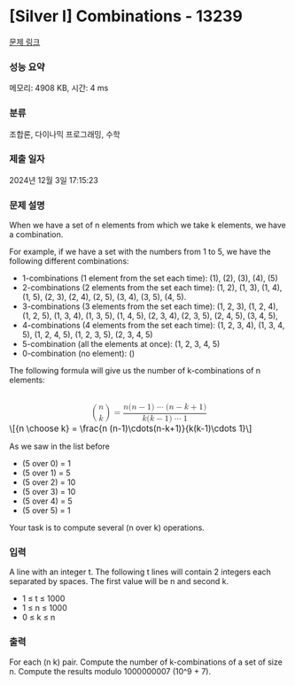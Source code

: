 # [Silver I] Combinations - 13239 

[문제 링크](https://www.acmicpc.net/problem/13239) 

### 성능 요약

메모리: 4908 KB, 시간: 4 ms

### 분류

조합론, 다이나믹 프로그래밍, 수학

### 제출 일자

2024년 12월 3일 17:15:23

### 문제 설명

<p>When we have a set of n elements from which we take k elements, we have a combination.</p>

<p>For example, if we have a set with the numbers from 1 to 5, we have the following different combinations:</p>

<ul>
	<li>1-combinations (1 element from the set each time): (1), (2), (3), (4), (5)</li>
	<li>2-combinations (2 elements from the set each time): (1, 2), (1, 3), (1, 4), (1, 5), (2, 3), (2, 4), (2, 5), (3, 4), (3, 5), (4, 5).</li>
	<li>3-combinations (3 elements from the set each time): (1, 2, 3), (1, 2, 4), (1, 2, 5), (1, 3, 4), (1, 3, 5), (1, 4, 5), (2, 3, 4), (2, 3, 5), (2, 4, 5), (3, 4, 5), </li>
	<li>4-combinations (4 elements from the set each time): (1, 2, 3, 4), (1, 3, 4, 5), (1, 2, 4, 5), (1, 2, 3, 5), (2, 3, 4, 5)</li>
	<li>5-combination (all the elements at once): (1, 2, 3, 4, 5)</li>
	<li>0-combination (no element): ()</li>
</ul>

<p>The following formula will give us the number of k-combinations of n elements:</p>

<p><mjx-container class="MathJax" jax="CHTML" display="true" style="font-size: 109%; position: relative;"> <mjx-math display="true" class="MJX-TEX" aria-hidden="true" style="margin-left: 0px; margin-right: 0px;"><mjx-texatom texclass="ORD"><mjx-mrow><mjx-texatom texclass="OPEN"><mjx-mo class="mjx-s3"><mjx-c class="mjx-c28 TEX-S3"></mjx-c></mjx-mo></mjx-texatom><mjx-mfrac><mjx-frac type="d" atop="true" delims="true" style="vertical-align: -0.686em;"><mjx-num style="padding-bottom: 0.657em;"><mjx-mi class="mjx-i"><mjx-c class="mjx-c1D45B TEX-I"></mjx-c></mjx-mi></mjx-num><mjx-den><mjx-mi class="mjx-i"><mjx-c class="mjx-c1D458 TEX-I"></mjx-c></mjx-mi></mjx-den></mjx-frac></mjx-mfrac><mjx-texatom texclass="CLOSE"><mjx-mo class="mjx-s3"><mjx-c class="mjx-c29 TEX-S3"></mjx-c></mjx-mo></mjx-texatom></mjx-mrow></mjx-texatom><mjx-mo class="mjx-n" space="4"><mjx-c class="mjx-c3D"></mjx-c></mjx-mo><mjx-mfrac space="4"><mjx-frac type="d"><mjx-num><mjx-nstrut type="d"></mjx-nstrut><mjx-mrow><mjx-mi class="mjx-i"><mjx-c class="mjx-c1D45B TEX-I"></mjx-c></mjx-mi><mjx-mo class="mjx-n"><mjx-c class="mjx-c28"></mjx-c></mjx-mo><mjx-mi class="mjx-i"><mjx-c class="mjx-c1D45B TEX-I"></mjx-c></mjx-mi><mjx-mo class="mjx-n" space="3"><mjx-c class="mjx-c2212"></mjx-c></mjx-mo><mjx-mn class="mjx-n" space="3"><mjx-c class="mjx-c31"></mjx-c></mjx-mn><mjx-mo class="mjx-n"><mjx-c class="mjx-c29"></mjx-c></mjx-mo><mjx-mo class="mjx-n" space="2"><mjx-c class="mjx-c22EF"></mjx-c></mjx-mo><mjx-mo class="mjx-n" space="2"><mjx-c class="mjx-c28"></mjx-c></mjx-mo><mjx-mi class="mjx-i"><mjx-c class="mjx-c1D45B TEX-I"></mjx-c></mjx-mi><mjx-mo class="mjx-n" space="3"><mjx-c class="mjx-c2212"></mjx-c></mjx-mo><mjx-mi class="mjx-i" space="3"><mjx-c class="mjx-c1D458 TEX-I"></mjx-c></mjx-mi><mjx-mo class="mjx-n" space="3"><mjx-c class="mjx-c2B"></mjx-c></mjx-mo><mjx-mn class="mjx-n" space="3"><mjx-c class="mjx-c31"></mjx-c></mjx-mn><mjx-mo class="mjx-n"><mjx-c class="mjx-c29"></mjx-c></mjx-mo></mjx-mrow></mjx-num><mjx-dbox><mjx-dtable><mjx-line type="d"></mjx-line><mjx-row><mjx-den><mjx-dstrut type="d"></mjx-dstrut><mjx-mrow><mjx-mi class="mjx-i"><mjx-c class="mjx-c1D458 TEX-I"></mjx-c></mjx-mi><mjx-mo class="mjx-n"><mjx-c class="mjx-c28"></mjx-c></mjx-mo><mjx-mi class="mjx-i"><mjx-c class="mjx-c1D458 TEX-I"></mjx-c></mjx-mi><mjx-mo class="mjx-n" space="3"><mjx-c class="mjx-c2212"></mjx-c></mjx-mo><mjx-mn class="mjx-n" space="3"><mjx-c class="mjx-c31"></mjx-c></mjx-mn><mjx-mo class="mjx-n"><mjx-c class="mjx-c29"></mjx-c></mjx-mo><mjx-mo class="mjx-n" space="2"><mjx-c class="mjx-c22EF"></mjx-c></mjx-mo><mjx-mn class="mjx-n" space="2"><mjx-c class="mjx-c31"></mjx-c></mjx-mn></mjx-mrow></mjx-den></mjx-row></mjx-dtable></mjx-dbox></mjx-frac></mjx-mfrac></mjx-math><mjx-assistive-mml unselectable="on" display="block"><math xmlns="http://www.w3.org/1998/Math/MathML" display="block"><mrow data-mjx-texclass="ORD"><mrow data-mjx-texclass="ORD"><mrow data-mjx-texclass="OPEN"><mo minsize="2.047em" maxsize="2.047em">(</mo></mrow><mfrac linethickness="0"><mi>n</mi><mi>k</mi></mfrac><mrow data-mjx-texclass="CLOSE"><mo minsize="2.047em" maxsize="2.047em">)</mo></mrow></mrow></mrow><mo>=</mo><mfrac><mrow><mi>n</mi><mo stretchy="false">(</mo><mi>n</mi><mo>−</mo><mn>1</mn><mo stretchy="false">)</mo><mo>⋯</mo><mo stretchy="false">(</mo><mi>n</mi><mo>−</mo><mi>k</mi><mo>+</mo><mn>1</mn><mo stretchy="false">)</mo></mrow><mrow><mi>k</mi><mo stretchy="false">(</mo><mi>k</mi><mo>−</mo><mn>1</mn><mo stretchy="false">)</mo><mo>⋯</mo><mn>1</mn></mrow></mfrac></math></mjx-assistive-mml><span aria-hidden="true" class="no-mathjax mjx-copytext">\[{n \choose k} = \frac{n (n-1)\cdots(n-k+1)}{k(k-1)\cdots 1}\]</span> </mjx-container></p>

<p>As we saw in the list before</p>

<ul>
	<li>(5 over 0) = 1</li>
	<li>(5 over 1) = 5</li>
	<li>(5 over 2) = 10</li>
	<li>(5 over 3) = 10</li>
	<li>(5 over 4) = 5</li>
	<li>(5 over 5) = 1 </li>
</ul>

<p>Your task is to compute several (n over k) operations.</p>

### 입력 

 <p>A line with an integer t. The following t lines will contain 2 integers each separated by spaces. The first value will be n and second k.</p>

<ul>
	<li>1 ≤ t ≤ 1000</li>
	<li>1 ≤ n ≤ 1000</li>
	<li>0 ≤ k ≤ n</li>
</ul>

### 출력 

 <p>For each (n k) pair. Compute the number of k-combinations of a set of size n. Compute the results modulo 1000000007 (10^9 + 7).</p>

